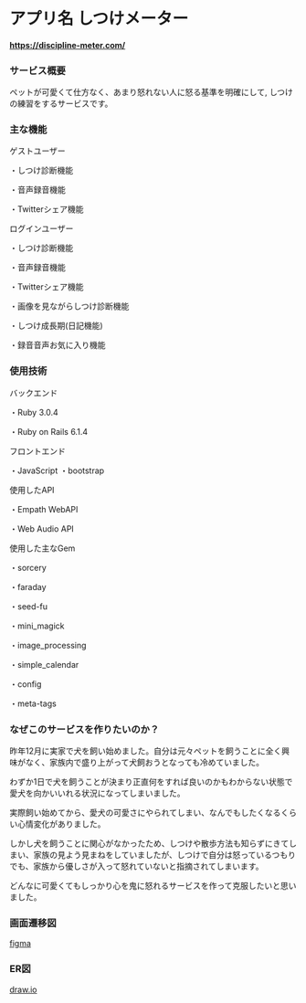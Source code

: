 # アプリ名 しつけメーター

#### https://discipline-meter.com/


### サービス概要

ペットが可愛くて仕方なく、あまり怒れない人に怒る基準を明確にして,
しつけの練習をするサービスです。


### 主な機能

ゲストユーザー

・しつけ診断機能

・音声録音機能

・Twitterシェア機能


ログインユーザー

・しつけ診断機能

・音声録音機能

・Twitterシェア機能

・画像を見ながらしつけ診断機能

・しつけ成長期(日記機能)

・録音音声お気に入り機能


### 使用技術

バックエンド

・Ruby 3.0.4

・Ruby on Rails 6.1.4


フロントエンド

・JavaScript
・bootstrap


使用したAPI

・Empath WebAPI

・Web Audio API


使用した主なGem

・sorcery

・faraday

・seed-fu

・mini_magick

・image_processing

・simple_calendar

・config

・meta-tags


### なぜこのサービスを作りたいのか？

昨年12月に実家で犬を飼い始めました。自分は元々ペットを飼うことに全く興味がなく、家族内で盛り上がって犬飼おうとなっても冷めていました。

わずか1日で犬を飼うことが決まり正直何をすれば良いのかもわからない状態で愛犬を向かいいれる状況になってしまいました。

実際飼い始めてから、愛犬の可愛さにやられてしまい、なんでもしたくなるくらい心情変化がありました。

しかし犬を飼うことに関心がなかったため、しつけや散歩方法も知らずにきてしまい、家族の見よう見まねをしていましたが、しつけで自分は怒っているつもりでも、家族から優しさが入って怒れていないと指摘されてしまいます。

どんなに可愛くてもしっかり心を鬼に怒れるサービスを作って克服したいと思いました。


### 画面遷移図

[figma](https://www.figma.com/file/9aic2LBv8YBn8Gz384KjFv/%E3%83%9D%E3%83%BC%E3%83%88%E3%83%95%E3%82%A9%E3%83%AA%E3%82%AA%E3%81%AE%E7%94%BB%E9%9D%A2%E9%81%B7%E7%A7%BB?node-id=0%3A1)


### ER図

[draw.io](https://drive.google.com/file/d/13VPWb9-o6gk9jCiVW7fKIlqUr7ZH2SVO/view?usp=sharing)
